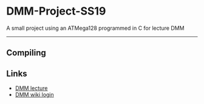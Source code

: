 # DMM-Project-SS19

A small project using an ATMega128 programmed in C for lecture DMM

---

## Compiling

## Links
* [DMM lecture](https://www.emg.tu-bs.de/lehre/vl/vl_dmm_d.html)
* [DMM wiki login](https://www.emg.tu-bs.de/dmmwiki/doku.php?id=start&do=login&sectok=)
